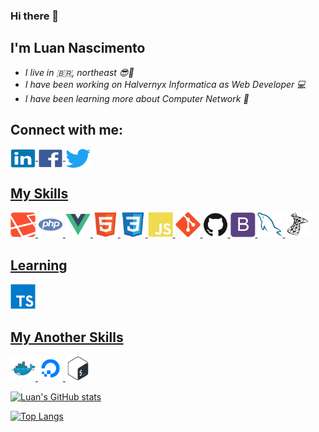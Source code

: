 ### Hi there 👋
## I'm Luan Nascimento
- *I live in :brazil:, northeast :sunglasses::sunrise:*
- *I have been working on Halvernyx Informatica as Web Developer :computer:*
- *I have been learning more about Computer Network :sparkling_heart:*

## Connect with me:
<a href="https://www.linkedin.com/in/luan-nascimento/" target="_blank">
<img align="center" alt="luan-linkedin" height="30" width="40" src="https://raw.githubusercontent.com/devicons/devicon/master/icons/linkedin/linkedin-original.svg" style="max-width:100%;">

<a href="https://www.facebook.com/Luanaugus.ap" target="_blank">
<img align="center" alt="luan-facebook" height="30" width="40" src="https://raw.githubusercontent.com/devicons/devicon/master/icons/facebook/facebook-original.svg" style="max-width:100%;">

<a href="https://twitter.com/Luan_ap07" target="_blank">
<img align="center" alt="luan-twitter" height="30" width="40" src="https://raw.githubusercontent.com/devicons/devicon/master/icons/twitter/twitter-original.svg" style="max-width:100%;">

## My Skills
<img src="https://raw.githubusercontent.com/devicons/devicon/master/icons/laravel/laravel-plain.svg" alt="laravel" width="40" height="40" style="max-width:100%;"></img>
<img src="https://raw.githubusercontent.com/devicons/devicon/master/icons/php/php-plain.svg" alt="php" width="40" height="40" style="max-width:100%;"></img> 
<img src="https://raw.githubusercontent.com/devicons/devicon/master/icons/vuejs/vuejs-original.svg" alt="vuejs" width="40" height="40" style="max-width:100%;"></img> 
<img src="https://raw.githubusercontent.com/devicons/devicon/master/icons/html5/html5-original.svg" alt="html5" width="40" height="40" style="max-width:100%;"></img> 
<img src="https://raw.githubusercontent.com/devicons/devicon/master/icons/css3/css3-original.svg" alt="css3" width="40" height="40" style="max-width:100%;"></img> 
<img src="https://raw.githubusercontent.com/devicons/devicon/master/icons/javascript/javascript-plain.svg" alt="javascript" width="40" height="40" style="max-width:100%;"></img> 
<img src="https://raw.githubusercontent.com/devicons/devicon/master/icons/git/git-original.svg" alt="git" width="40" height="40" style="max-width:100%;"></img> 
<img src="https://raw.githubusercontent.com/devicons/devicon/master/icons/github/github-original.svg" alt="github" width="40" height="40" style="max-width:100%;"></img> 
<img src="https://raw.githubusercontent.com/devicons/devicon/master/icons/bootstrap/bootstrap-plain.svg" alt="bootstrap" width="40" height="40" style="max-width:100%;"></img> 
<img src="https://raw.githubusercontent.com/devicons/devicon/master/icons/mysql/mysql-original.svg" alt="mysql" width="40" height="40" style="max-width:100%;"></img> 
<img src="https://raw.githubusercontent.com/devicons/devicon/master/icons/microsoftsqlserver/microsoftsqlserver-plain.svg" alt="microsoftsqlserver" width="40" height="40" style="max-width:100%;"></img> 

## Learning
<img src="https://raw.githubusercontent.com/devicons/devicon/master/icons/typescript/typescript-original.svg" alt="typescript" width="40" height="40" style="max-width:100%;"></img>

## My Another Skills
<img src="https://raw.githubusercontent.com/devicons/devicon/master/icons/docker/docker-original.svg" alt="docker" width="40" height="40" style="max-width:100%;"></img>
<img src="https://raw.githubusercontent.com/devicons/devicon/master/icons/digitalocean/digitalocean-original.svg" alt="digitalocean" width="40" height="40" style="max-width:100%;"></img>
<img src="https://raw.githubusercontent.com/devicons/devicon/master/icons/bash/bash-original.svg" alt="bash" width="40" height="40" style="max-width:100%;"></img>

![Luan's GitHub stats](https://github-readme-stats.vercel.app/api?username=OoNascimentoOo&show_icons=true&theme=radical)

[![Top Langs](https://github-readme-stats.vercel.app/api/top-langs/?username=OoNascimentoOo)](https://github.com/OoNascimentoOo/github-readme-stats)















<!--
**OoNascimentoOo/OoNascimentoOo** is a ✨ _special_ ✨ repository because its `README.md` (this file) appears on your GitHub profile.

Here are some ideas to get you started:

- 🔭 I’m currently working on ...
- 🌱 I’m currently learning ...
- 👯 I’m looking to collaborate on ...
- 🤔 I’m looking for help with ...
- 💬 Ask me about ...
- 📫 How to reach me: ...
- 😄 Pronouns: ...
- ⚡ Fun fact: ...
-->
